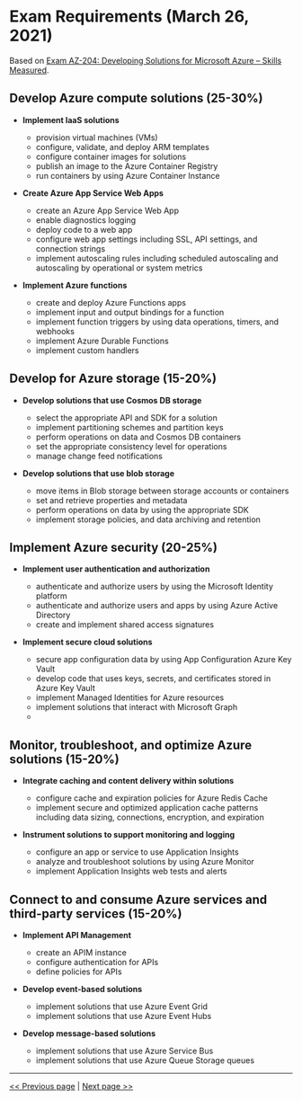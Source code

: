 # Exam Requirements (March 26, 2021)
Based on [Exam AZ-204: Developing Solutions for Microsoft Azure – Skills Measured](https://query.prod.cms.rt.microsoft.com/cms/api/am/binary/RE4oZ7B).

## Develop Azure compute solutions (25-30%)
- **Implement IaaS solutions**
  - provision virtual machines (VMs)
  - configure, validate, and deploy ARM templates
  - configure container images for solutions
  - publish an image to the Azure Container Registry
  - run containers by using Azure Container Instance

- **Create Azure App Service Web Apps**
  - create an Azure App Service Web App
  - enable diagnostics logging
  - deploy code to a web app
  - configure web app settings including SSL, API settings, and connection strings
  - implement autoscaling rules including scheduled autoscaling and autoscaling by operational or system metrics

- **Implement Azure functions**
  - create and deploy Azure Functions apps
  - implement input and output bindings for a function
  - implement function triggers by using data operations, timers, and webhooks
  - implement Azure Durable Functions
  - implement custom handlers

## Develop for Azure storage (15-20%)
- **Develop solutions that use Cosmos DB storage**
  - select the appropriate API and SDK for a solution
  - implement partitioning schemes and partition keys
  - perform operations on data and Cosmos DB containers
  - set the appropriate consistency level for operations
  - manage change feed notifications

- **Develop solutions that use blob storage**
  - move items in Blob storage between storage accounts or containers
  - set and retrieve properties and metadata
  - perform operations on data by using the appropriate SDK
  - implement storage policies, and data archiving and retention

## Implement Azure security (20-25%)
- **Implement user authentication and authorization**
  - authenticate and authorize users by using the Microsoft Identity platform
  - authenticate and authorize users and apps by using Azure Active Directory
  - create and implement shared access signatures

- **Implement secure cloud solutions**
  - secure app configuration data by using App Configuration Azure Key Vault
  - develop code that uses keys, secrets, and certificates stored in Azure Key Vault
  - implement Managed Identities for Azure resources
  - implement solutions that interact with Microsoft Graph
  - 
## Monitor, troubleshoot, and optimize Azure solutions (15-20%)
- **Integrate caching and content delivery within solutions**
  - configure cache and expiration policies for Azure Redis Cache
  - implement secure and optimized application cache patterns including data sizing, connections, encryption, and expiration

- **Instrument solutions to support monitoring and logging**
  - configure an app or service to use Application Insights
  - analyze and troubleshoot solutions by using Azure Monitor
  - implement Application Insights web tests and alerts

## Connect to and consume Azure services and third-party services (15-20%)
- **Implement API Management**
  - create an APIM instance
  - configure authentication for APIs
  - define policies for APIs

- **Develop event-based solutions**
  - implement solutions that use Azure Event Grid
  - implement solutions that use Azure Event Hubs

- **Develop message-based solutions**
  - implement solutions that use Azure Service Bus
  - implement solutions that use Azure Queue Storage queues

---

[<< Previous page](https://github.com/brunoccst/az-204-developing-solutions-for-microsoft-azure/blob/main/README.md)
|
[Next page >>](www.google.com)
